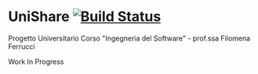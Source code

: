 # UniShare [![Build Status](https://travis-ci.org/ddevin96/UniShare.svg?branch=master)](https://travis-ci.org/ddevin96/UniShare)
Progetto Universitario
Corso "Ingegneria del Software" - prof.ssa Filomena Ferrucci

Work In Progress
